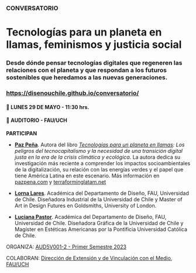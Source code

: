 ### CONVERSATORIO
# Tecnologías para un planeta en llamas, feminismos y justicia social
### Desde dónde pensar tecnologías digitales que regeneren las relaciones con el planeta y que respondan a los futuros sostenibles que heredamos a las nuevas generaciones.

### https://disenouchile.github.io/conversatorio/

#### :calendar: LUNES 29 DE MAYO - 11:30 hrs.

#### :microphone: AUDITORIO - FAU/UCH

**PARTICIPAN**

- **[Paz Peña](https://pazpena.com/)**. Autora del libro *[Tecnologías para un planeta en llamas](https://www.planetadelibros.cl/libro-tecnologias-para-un-planeta-en-llamas/376383): Los peligros del tecnocapitalismo y la necesidad de una transición digital justa en la era de la crisis climática y ecológica*. La autora dedica su investigación más reciente a comprender los impactos socioambientales de la digitalización, su relación con las energías verdes y el papel que tiene América Latina en este escenario. Más información en [pazpena.com](https://pazpena.com/) y [terraforminglatam.net](https://terraforminglatam.net/)

- **[Lorna Lares](https://www.uchile.cl/portafolio-academico/portafolio-academico/academico/57067-Lorna-Lucila-Lares-L%C3%B3pez)**. Académica del Departamento de Diseño, FAU, Universidad de Chile. Diseñadora Industrial de la Universidad de Chile y Master of Art in Design Futures en Goldsmiths, University of London.

- **[Luciana Pastor](https://www.uchile.cl/portafolio-academico/portafolio-academico/academico/87203-Luciana-Bel%C3%A9n-Pastor-Mart%C3%ADnez)**. Académica del Departamento de Diseño, FAU, Universidad de Chile. Diseñadora Gráfica de la Universidad de Chile y Magíster en Estéticas Americanas por la Pontificia Universidad Católica de Chile.

ORGANIZA: [AUD5V001-2 - Primer Semestre 2023](https://www.u-cursos.cl/fau/2023/1/AUD5V001/2/datos_curso/)

COLABORAN: [Dirección de Extensión y de Vinculación con el Medio, FAU/UCH](https://fau.uchile.cl/extension)
